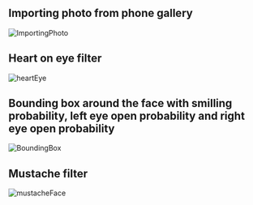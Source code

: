 ## Importing photo from phone gallery
![ImportingPhoto](https://user-images.githubusercontent.com/61546836/75448153-f597e780-596a-11ea-93a3-09566a5f541a.jpg)

## Heart on eye filter
![heartEye](https://user-images.githubusercontent.com/61546836/75448201-0a747b00-596b-11ea-9628-c8625918ec99.jpg)

## Bounding box around the face with smilling probability, left eye open probability and right eye open probability
![BoundingBox](https://user-images.githubusercontent.com/61546836/75448241-211ad200-596b-11ea-9b44-ee56f51a8349.jpg)

## Mustache filter
![mustacheFace](https://user-images.githubusercontent.com/61546836/75448244-224bff00-596b-11ea-9743-0d1fb54ec66e.jpg)


